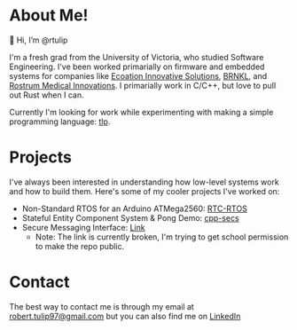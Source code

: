 # About Me!
👋 Hi, I’m @rtulip

I'm a fresh grad from the University of Victoria, who studied Software Engineering. I've been worked primarially on firmware and embedded systems for companies like [Ecoation Innovative Solutions](https://www.ecoation.com/), [BRNKL](https://www.brnkl.io/), and [Rostrum Medical Innovations](https://www.rostrummedical.com/). I primarially work in C/C++, but love to pull out Rust when I can.

Currently I'm looking for work while experimenting with making a simple programming language: [tlp](https://github.com/rtulip/tlp).

# Projects
I've always been interested in understanding how low-level systems work and how to build them. Here's some of my cooler projects I've worked on:
* Non-Standard RTOS for an Arduino ATMega2560: [RTC-RTOS](https://github.com/rtulip/RTC-RTOS)
* Stateful Entity Component System & Pong Demo: [cpp-secs](https://github.com/rtulip/cpp-secs)
* Secure Messaging Interface: [Link](https://gitlab.csc.uvic.ca/courses/2021091/SENG360/teams/group-24/group24assignment3)
    * Note: The link is currently broken, I'm trying to get school permission to make the repo public.     

# Contact
The best way to contact me is through my email at <robert.tulip97@gmail.com> but you can also find me on [LinkedIn](https://linkedin.com/in/rtulip)

<!---
rtulip/rtulip is a ✨ special ✨ repository because its `README.md` (this file) appears on your GitHub profile.
You can click the Preview link to take a look at your changes.
--->
